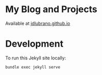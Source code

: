 # My Blog and Projects

Available at [jdlubrano.github.io](https://jdlubrano.github.io)

# Development

To run this Jekyll site locally:

```
bundle exec jekyll serve
```
